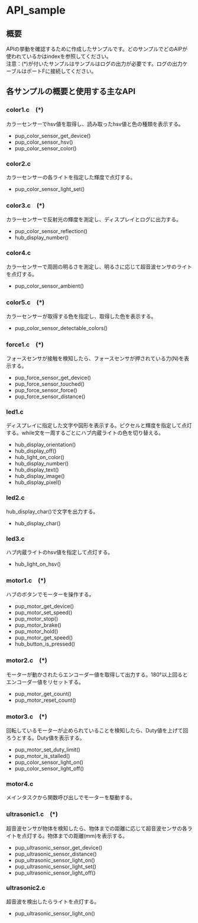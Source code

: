 # API_sample
## 概要
APIの挙動を確認するために作成したサンプルです。どのサンプルでどのAIPが使われているかはindexを参照してください。<br>注意：(*)が付いたサンプルはサンプルはログの出力が必要です。ログの出力ケーブルはポートFに接続してください。

## 各サンプルの概要と使用する主なAPI
### color1.c　(*)
カラーセンサーでhsv値を取得し、読み取ったhsv値と色の種類を表示する。
- pup_color_sensor_get_device()
- pup_color_sensor_hsv()
- pup_color_sensor_color()
### color2.c
カラーセンサーの各ライトを指定した輝度で点灯する。
- pup_color_sensor_light_set()
### color3.c　(*)
カラーセンサーで反射光の輝度を測定し、ディスプレイとログに出力する。
- pup_color_sensor_reflection()
- hub_display_number()
### color4.c
カラーセンサーで周囲の明るさを測定し、明るさに応じて超音波センサのライトを点灯する。
- pup_color_sensor_ambient()
### color5.c　(*)
カラーセンサーが取得する色を指定し、取得した色を表示する。
- pup_color_sensor_detectable_colors()
### force1.c　(*)
フォースセンサが接触を検知したら、フォースセンサが押されている力(N)を表示する。
- pup_force_sensor_get_device()
- pup_force_sensor_touched()
- pup_force_sensor_force()
- pup_force_sensor_distance()
### led1.c
ディスプレイに指定した文字や図形を表示する。ピクセルと輝度を指定して点灯する。while文を一周するごとにハブ内蔵ライトの色を切り替える。
- hub_display_orientation()
- hub_display_off()
- hub_light_on_color()
- hub_display_number()
- hub_display_text()
- hub_display_image()
- hub_display_pixel()
### led2.c
hub_display_char()で文字を出力する。
- hub_display_char()
### led3.c
ハブ内蔵ライトのhsv値を指定して点灯する。
- hub_light_on_hsv()
### motor1.c　(*)
ハブのボタンでモーターを操作する。
- pup_motor_get_device()
- pup_motor_set_speed()
- pup_motor_stop()
- pup_motor_brake()
- pup_motor_hold()
- pup_motor_get_speed()
- hub_button_is_pressed()
### motor2.c　(*)
モーターが動かされたらエンコーダー値を取得して出力する。180°以上回るとエンコーダー値をリセットする。
- pup_motor_get_count()
- pup_motor_reset_count()
### motor3.c　(*)
回転しているモーターが止められていることを検知したら、Duty値を上げて回ろうとする。Duty値を表示する。
- pup_motor_set_duty_limit()
- pup_motor_is_stalled()
- pup_color_sensor_light_on()
- pup_color_sensor_light_off()
### motor4.c
メインタスクから関数呼び出しでモーターを駆動する。
### ultrasonic1.c　(*)
超音波センサが物体を検知したら、物体までの距離に応じて超音波センサの各ライトを点灯する。物体までの距離(mm)を表示する。
- pup_ultrasonic_sensor_get_device()
- pup_ultrasonic_sensor_distance()
- pup_ultrasonic_sensor_light_on()
- pup_ultrasonic_sensor_light_set()
- pup_ultrasonic_sensor_light_off()
### ultrasonic2.c
超音波を検出したらライトを点灯する。
- pup_ultrasonic_sensor_light_on()